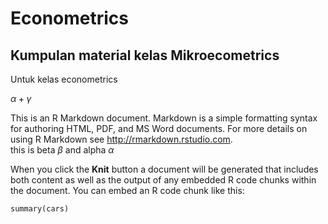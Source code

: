 # Econometrics
## Kumpulan material kelas Mikroecometrics


Untuk kelas econometrics

$\alpha + \gamma$


This is an R Markdown document. Markdown is a simple formatting syntax for authoring HTML, PDF, and MS Word documents. For more details on using R Markdown see <http://rmarkdown.rstudio.com>.  
this is beta $\beta$ and alpha $\alpha$

When you click the **Knit** button a document will be generated that includes both content as well as the output of any embedded R code chunks within the document. You can embed an R code chunk like this:

```{r}
summary(cars)
```

